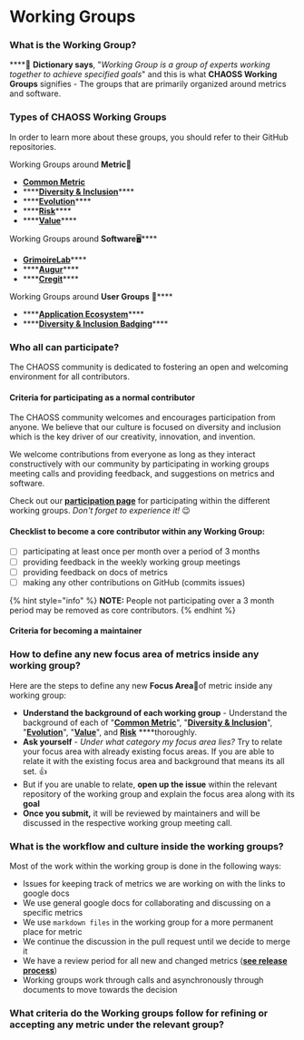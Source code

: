 # Working Groups

### What is the Working Group?

\*\*\*\*📔 **Dictionary says**, "_Working Group is a group of experts working together to achieve specified goals_" and this is what **CHAOSS Working Groups** signifies - The groups that are primarily organized around metrics and software.

### Types of CHAOSS Working Groups

In order to learn more about these groups, you should refer to their GitHub repositories.

Working Groups around **Metric**📖

* [**Common Metric**](https://github.com/chaoss/wg-common) 
* \*\*\*\*[**Diversity & Inclusion**](https://github.com/chaoss/wg-diversity-inclusion)\*\*\*\*
* \*\*\*\*[**Evolution**](https://github.com/chaoss/wg-evolution)\*\*\*\*
* \*\*\*\*[**Risk**](https://github.com/chaoss/wg-risk)\*\*\*\*
* \*\*\*\*[**Value**](https://github.com/chaoss/wg-value)\*\*\*\*

Working Groups around **Software**🖥\*\*\*\*

* [**GrimoireLab**](https://github.com/chaoss/grimoirelab)\*\*\*\*
* \*\*\*\*[**Augur**](https://github.com/chaoss/augur)\*\*\*\*
* \*\*\*\*[**Cregit**](https://github.com/cregit/cregit)\*\*\*\*

Working Groups around **User Groups** 👥\*\*\*\*

* \*\*\*\*[**Application Ecosystem**](https://github.com/chaoss/wg-app-ecosystem)\*\*\*\*
* \*\*\*\*[**Diversity & Inclusion Badging**](https://github.com/badging)\*\*\*\*

### Who all can participate?

The CHAOSS community is dedicated to fostering an open and welcoming environment for all contributors.

#### Criteria for participating as a normal contributor

The CHAOSS community welcomes and encourages participation from anyone. We believe that our culture is focused on diversity and inclusion which is the key driver of our creativity, innovation, and invention.

We welcome contributions from everyone as long as they interact constructively with our community by participating in working groups meeting calls and providing feedback, and suggestions on metrics and software.

Check out our [**participation page**](https://chaoss.community/participate/) for participating within the different working groups. _Don't forget to experience it!_ 😉 

#### Checklist to become a core contributor within any Working Group:

* [ ] participating at least once per month over a period of 3 months
* [ ] providing feedback in the weekly working group meetings
* [ ] providing feedback on docs of metrics
* [ ] making any other contributions on GitHub \(commits issues\)

{% hint style="info" %}
**NOTE:** People not participating over a 3 month period may be removed as core contributors.
{% endhint %}

#### Criteria for becoming a maintainer 

### How to define any new focus area of metrics inside any working group?

Here are the steps to define any new **Focus Area**🎯of metric inside any working group:

* **Understand the background of each working group** - Understand the background of each of "[**Common Metric**](https://github.com/chaoss/wg-common#background)", "[**Diversity & Inclusion**](https://github.com/chaoss/wg-diversity-inclusion#background)", "[**Evolution**](https://github.com/chaoss/wg-evolution#introduction)", "[**Value**](https://github.com/chaoss/wg-value#problem-statement)", and [**Risk**](https://github.com/chaoss/wg-risk#background) ****thoroughly.
* **Ask yourself** - _Under what category my focus area lies?_  Try to relate your focus area with already existing focus areas. If you are able to relate it with the existing focus area and background that means its all set. 👍 
* But if you are unable to relate, **open up the issue** within the relevant repository of the working group and explain the focus area along with its **goal**
* **Once you submit,** it will be reviewed by maintainers and will be discussed in the respective working group meeting call.

### What is the workflow and culture inside the working groups?

Most of the work within the working group is done in the following ways:

* Issues for keeping track of metrics we are working on with the links to google docs
* We use general google docs for collaborating and discussing on a specific metrics
* We use `markdown files` in the working group for a more permanent place for metric
* We continue the discussion in the pull request until we decide to merge it
* We have a review period for all new and changed metrics \([**see release process**](values.md)\)
* Working groups work through calls and asynchronously through documents to move towards the decision

### What criteria do the Working groups follow for refining or accepting any metric under the relevant group? 

